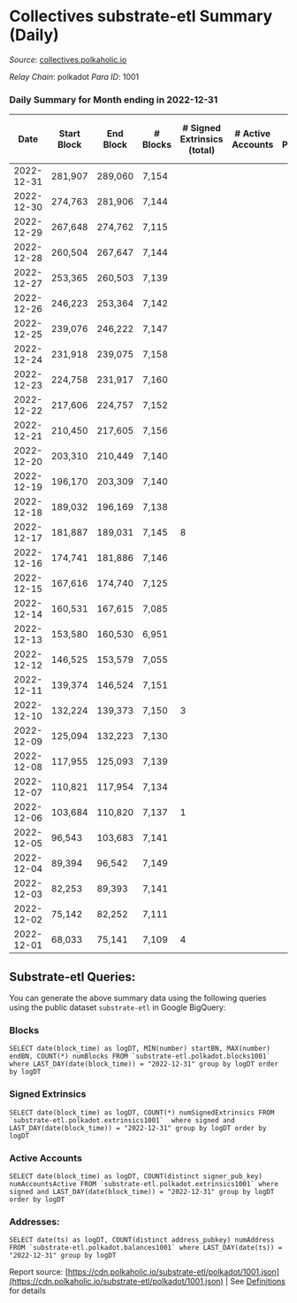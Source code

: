 # Collectives substrate-etl Summary (Daily)

_Source_: [collectives.polkaholic.io](https://collectives.polkaholic.io)

*Relay Chain*: polkadot
*Para ID*: 1001



### Daily Summary for Month ending in 2022-12-31


| Date | Start Block | End Block | # Blocks | # Signed Extrinsics (total) | # Active Accounts | # Passive | # New | # Addresses with Balances | # Events | # Transfers | # XCM Transfers In | # XCM Transfers Out |
| ---- | ----------- | --------- | -------- | --------------------------- | ----------------- | --------- | ----- | ------------------------- | -------- | ----------- | ------------------ | ------------------- |
| 2022-12-31 | 281,907 | 289,060 | 7,154  |  |  |  |  | 17 | 14,312 |   |   |   |
| 2022-12-30 | 274,763 | 281,906 | 7,144  |  |  |  |  |  | 14,292 |   |   |   |
| 2022-12-29 | 267,648 | 274,762 | 7,115  |  |  |  |  |  | 14,234 |   |   |   |
| 2022-12-28 | 260,504 | 267,647 | 7,144  |  |  |  |  |  | 14,292 |   |   |   |
| 2022-12-27 | 253,365 | 260,503 | 7,139  |  |  |  |  |  | 14,282 |   |   |   |
| 2022-12-26 | 246,223 | 253,364 | 7,142  |  |  |  |  |  | 14,294 |   | 1 ($13.52) |   |
| 2022-12-25 | 239,076 | 246,222 | 7,147  |  |  |  |  |  | 14,298 |   |   |   |
| 2022-12-24 | 231,918 | 239,075 | 7,158  |  |  |  |  |  | 14,320 |   |   |   |
| 2022-12-23 | 224,758 | 231,917 | 7,160  |  |  |  |  |  | 14,324 |   |   |   |
| 2022-12-22 | 217,606 | 224,757 | 7,152  |  |  |  |  |  | 14,308 |   |   |   |
| 2022-12-21 | 210,450 | 217,605 | 7,156  |  |  |  |  |  | 14,316 |   |   |   |
| 2022-12-20 | 203,310 | 210,449 | 7,140  |  |  |  |  |  | 14,284 |   |   |   |
| 2022-12-19 | 196,170 | 203,309 | 7,140  |  |  |  |  |  | 14,284 |   |   |   |
| 2022-12-18 | 189,032 | 196,169 | 7,138  |  |  |  |  |  | 14,279 |   |   |   |
| 2022-12-17 | 181,887 | 189,031 | 7,145  | 8 |  |  |  |  | 14,302 |   |   |   |
| 2022-12-16 | 174,741 | 181,886 | 7,146  |  |  |  |  |  | 14,296 |   |   |   |
| 2022-12-15 | 167,616 | 174,740 | 7,125  |  |  |  |  |  | 14,254 |   |   |   |
| 2022-12-14 | 160,531 | 167,615 | 7,085  |  |  |  |  |  | 14,174 |   |   |   |
| 2022-12-13 | 153,580 | 160,530 | 6,951  |  |  |  |  |  | 13,906 |   |   |   |
| 2022-12-12 | 146,525 | 153,579 | 7,055  |  |  |  |  |  | 14,114 |   |   |   |
| 2022-12-11 | 139,374 | 146,524 | 7,151  |  |  |  |  |  | 14,306 |   |   |   |
| 2022-12-10 | 132,224 | 139,373 | 7,150  | 3 |  |  |  |  | 14,307 |   |   |   |
| 2022-12-09 | 125,094 | 132,223 | 7,130  |  |  |  |  |  | 14,264 |   |   |   |
| 2022-12-08 | 117,955 | 125,093 | 7,139  |  |  |  |  |  | 14,282 |   |   |   |
| 2022-12-07 | 110,821 | 117,954 | 7,134  |  |  |  |  |  | 14,272 |   |   |   |
| 2022-12-06 | 103,684 | 110,820 | 7,137  | 1 |  |  |  |  | 14,285 |   | 1 ($6.61) |   |
| 2022-12-05 | 96,543 | 103,683 | 7,141  |  |  |  |  |  | 14,286 |   |   |   |
| 2022-12-04 | 89,394 | 96,542 | 7,149  |  |  |  |  |  | 14,302 |   |   |   |
| 2022-12-03 | 82,253 | 89,393 | 7,141  |  |  |  |  |  | 14,286 |   |   |   |
| 2022-12-02 | 75,142 | 82,252 | 7,111  |  |  |  |  |  | 14,226 |   |   |   |
| 2022-12-01 | 68,033 | 75,141 | 7,109  | 4 |  |  |  |  | 14,254 | 1 ($5.43) | 3 ($44.66) |   |

## Substrate-etl Queries:
You can generate the above summary data using the following queries using the public dataset `substrate-etl` in Google BigQuery:


### Blocks
```
SELECT date(block_time) as logDT, MIN(number) startBN, MAX(number) endBN, COUNT(*) numBlocks FROM `substrate-etl.polkadot.blocks1001`  where LAST_DAY(date(block_time)) = "2022-12-31" group by logDT order by logDT
```


### Signed Extrinsics
```
SELECT date(block_time) as logDT, COUNT(*) numSignedExtrinsics FROM `substrate-etl.polkadot.extrinsics1001`  where signed and LAST_DAY(date(block_time)) = "2022-12-31" group by logDT order by logDT
```


### Active Accounts
```
SELECT date(block_time) as logDT, COUNT(distinct signer_pub_key) numAccountsActive FROM `substrate-etl.polkadot.extrinsics1001` where signed and LAST_DAY(date(block_time)) = "2022-12-31" group by logDT order by logDT
```


### Addresses:
```
SELECT date(ts) as logDT, COUNT(distinct address_pubkey) numAddress FROM `substrate-etl.polkadot.balances1001` where LAST_DAY(date(ts)) = "2022-12-31" group by logDT
```



Report source: [https://cdn.polkaholic.io/substrate-etl/polkadot/1001.json](https://cdn.polkaholic.io/substrate-etl/polkadot/1001.json) | See [Definitions](/DEFINITIONS.md) for details
